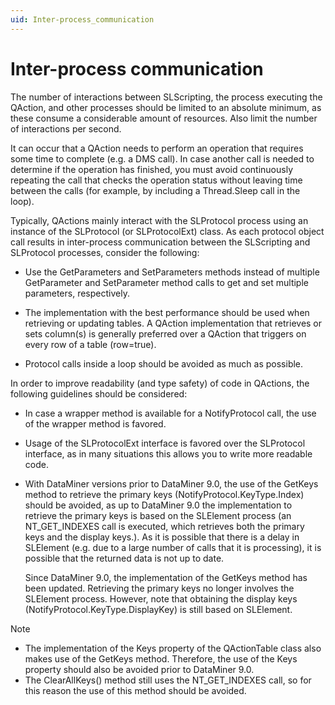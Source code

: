 ```yaml
---
uid: Inter-process_communication
---
```


# Inter-process communication

The number of interactions between SLScripting, the process executing the QAction, and other processes should be limited to an absolute minimum, as these consume a considerable amount of resources. Also limit the number of interactions per second.

It can occur that a QAction needs to perform an operation that requires some time to complete (e.g. a DMS call). In case another call is needed to determine if the operation has finished, you must avoid continuously repeating the call that checks the operation status without leaving time between the calls (for example, by including a Thread.Sleep call in the loop).

Typically, QActions mainly interact with the SLProtocol process using an instance of the SLProtocol (or SLProtocolExt) class. As each protocol object call results in inter-process communication between the SLScripting and SLProtocol processes, consider the following:

- Use the GetParameters and SetParameters methods instead of multiple GetParameter and SetParameter method calls to get and set multiple parameters, respectively.

- The implementation with the best performance should be used when retrieving or updating tables. A QAction implementation that retrieves or sets column(s) is generally preferred over a QAction that triggers on every row of a table (row=true).

- Protocol calls inside a loop should be avoided as much as possible.

In order to improve readability (and type safety) of code in QActions, the following guidelines should be considered:

- In case a wrapper method is available for a NotifyProtocol call, the use of the wrapper method is favored.

- Usage of the SLProtocolExt interface is favored over the SLProtocol interface, as in many situations this allows you to write more readable code.

- With DataMiner versions prior to DataMiner 9.0, the use of the GetKeys method to retrieve the primary keys (NotifyProtocol.KeyType.Index) should be avoided, as up to DataMiner 9.0 the implementation to retrieve the primary keys is based on the SLElement process (an NT_GET_INDEXES call is executed, which retrieves both the primary keys and the display keys.). As it is possible that there is a delay in SLElement (e.g. due to a large number of calls that it is processing), it is possible that the returned data is not up to date.

    Since DataMiner 9.0, the implementation of the GetKeys method has been updated. Retrieving the primary keys no longer involves the SLElement process. However, note that obtaining the display keys (NotifyProtocol.KeyType.DisplayKey) is still based on SLElement.

> [!NOTE]
>
> - The implementation of the Keys property of the QActionTable class also makes use of the GetKeys method. Therefore, the use of the Keys property should also be avoided prior to DataMiner 9.0.
> - The ClearAllKeys() method still uses the NT_GET_INDEXES call, so for this reason the use of this method should be avoided.
